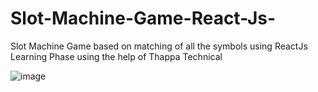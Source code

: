 # Slot-Machine-Game-React-Js-
Slot Machine Game based  on matching of all the symbols using ReactJs
Learning Phase using the help of Thappa Technical

![image](https://github.com/Pushkariiit/Slot-Machine-Game-React-Js-/assets/96918138/a307f184-9cce-43f4-9a79-1bbe6b3d857a)
